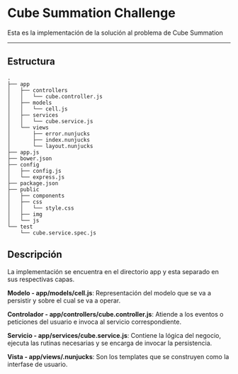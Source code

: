 Cube Summation Challenge
===================
Esta es la implementación de la solución al problema de Cube Summation

----------
Estructura
-------------
```
.
├── app
│   ├── controllers
│   │   └── cube.controller.js
│   ├── models
│   │   └── cell.js
│   ├── services
│   │   └── cube.service.js
│   └── views
│       ├── error.nunjucks
│       ├── index.nunjucks
│       └── layout.nunjucks
├── app.js
├── bower.json
├── config
│   ├── config.js
│   └── express.js
├── package.json
├── public
│   ├── components
│   ├── css
│   │   └── style.css
│   ├── img
│   └── js
└── test
    └── cube.service.spec.js
```

Descripción
-------------

La implementación se encuentra en el directorio app y esta separado en sus respectivas capas.

**Modelo - app/models/cell.js**: Representación del modelo que se va a persistir y sobre el cual se va a operar.

**Controlador - app/controllers/cube.controller.js**: Atiende a los eventos o peticiones del usuario e invoca al servicio correspondiente.

**Servicio - app/services/cube.service.js**: Contiene la lógica del negocio, ejecuta las rutinas necesarias y se encarga de invocar la persistencia.

**Vista - app/views/.nunjucks**: Son los templates que se construyen como la interfase de usuario.
